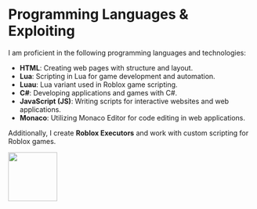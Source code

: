 # Programming Languages & Exploiting

I am proficient in the following programming languages and technologies:

- **HTML**: Creating web pages with structure and layout.
- **Lua**: Scripting in Lua for game development and automation.
- **Luau**: Lua variant used in Roblox game scripting.
- **C#**: Developing applications and games with C#.
- **JavaScript (JS)**: Writing scripts for interactive websites and web applications.
- **Monaco**: Utilizing Monaco Editor for code editing in web applications.

Additionally, I create **Roblox Executors** and work with custom scripting for Roblox games.

<img src="https://upload.wikimedia.org/wikipedia/commons/4/4f/Csharp_Logo.png" width="100" height="100" />
